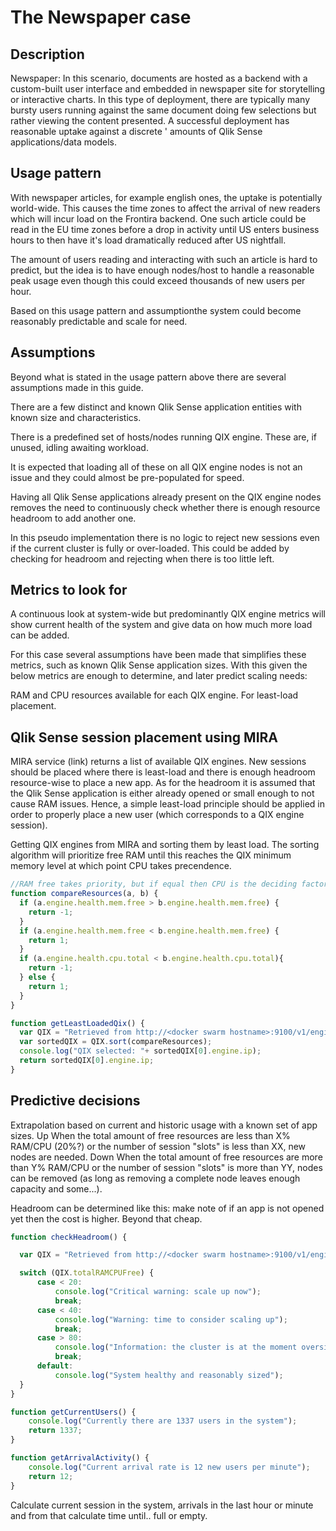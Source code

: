 # The Newspaper case

## Description

Newspaper: In this scenario, documents are hosted as a backend with a custom-built
user interface and embedded in newspaper site for storytelling or interactive
charts. In this type of deployment, there are typically many bursty users running
against the same document doing few selections but rather viewing the content
presented. A successful deployment has reasonable uptake against a discrete '
amounts of Qlik Sense applications/data models.

## Usage pattern

With newspaper articles, for example english ones, the uptake is potentially
world-wide. This causes the time zones to affect the arrival of new readers
which will incur load on the Frontira backend. One such article could be read
in the EU time zones before a drop in activity until US enters business hours
to then have it's load dramatically reduced after US nightfall.

The amount of users reading and interacting with such an article is hard to
predict, but the idea is to have enough nodes/host to handle a reasonable peak
usage even though this could exceed thousands of new users per hour.

Based on this usage pattern and assumptionthe system could become reasonably
predictable and scale for need.

## Assumptions

Beyond what is stated in the usage pattern above there are several assumptions
made in this guide.

There are a few distinct and known Qlik Sense application entities with known
size and characteristics.

There is a predefined set of hosts/nodes running QIX engine. These are, if
unused, idling awaiting workload.

It is expected that loading all of these on all QIX engine nodes is not an
issue and they could almost be pre-populated for speed.

Having all Qlik Sense applications already present on the QIX engine nodes
removes the need to continuously check whether there is enough resource
headroom to add another one.

In this pseudo implementation there is no logic to reject new sessions
even if the current cluster is fully or over-loaded. This could be added
by checking for headroom and rejecting when there is too little left.

## Metrics to look for

A continuous look at system-wide but predominantly QIX engine metrics will
show current health of the system and give data on how much more load can
be added.

For this case several assumptions have been made that simplifies these metrics,
such as known Qlik Sense application sizes. With this given the below metrics
are enough to determine, and later predict scaling needs:

RAM and CPU resources available for each QIX engine. For least-load placement.

## Qlik Sense session placement using MIRA

MIRA service (link) returns a list of available QIX engines.
New sessions should be placed where there is least-load and there is enough
headroom resource-wise to place a new app. As for the headroom it is assumed
that the Qlik Sense application is either already opened or small enough to not
cause RAM issues. Hence, a simple least-load principle should be applied in order
to properly place a new user (which corresponds to a QIX engine session).

Getting QIX engines from MIRA and sorting them by least load.
The sorting algorithm will prioritize free RAM until this reaches
the QIX minimum memory level at which point CPU takes precendence.

```javascript
//RAM free takes priority, but if equal then CPU is the deciding factor
function compareResources(a, b) {
  if (a.engine.health.mem.free > b.engine.health.mem.free) {
    return -1;
  }
  if (a.engine.health.mem.free < b.engine.health.mem.free) {
    return 1;
  }
  if (a.engine.health.cpu.total < b.engine.health.cpu.total){
    return -1;
  } else {
    return 1;
  }
}

function getLeastLoadedQix() {
  var QIX = "Retrieved from http://<docker swarm hostname>:9100/v1/engines"
  var sortedQIX = QIX.sort(compareResources);
  console.log("QIX selected: "+ sortedQIX[0].engine.ip);
  return sortedQIX[0].engine.ip;
}
```

## Predictive decisions

Extrapolation based on current and historic usage with a known set of app sizes.
Up
When the total amount of free resources are less than X% RAM/CPU (20%?) or
the number of session "slots" is less than XX, new nodes are needed.
Down
When the total amount of free resources are more than Y% RAM/CPU or the number
of session "slots" is more than YY, nodes can be removed (as long as removing
a complete node leaves enough capacity and some...).

Headroom can be determined like this:
make note of if an app is not opened yet then the cost is higher. Beyond that
cheap.

```javascript
function checkHeadroom() {

  var QIX = "Retrieved from http://<docker swarm hostname>:9100/v1/engines"

  switch (QIX.totalRAMCPUFree) {
      case < 20:
          console.log("Critical warning: scale up now");
          break;
      case < 40:
          console.log("Warning: time to consider scaling up");
          break;
      case > 80:
          console.log("Information: the cluster is at the moment oversize");
          break;
      default:
          console.log("System healthy and reasonably sized");
  }
}

function getCurrentUsers() {
    console.log("Currently there are 1337 users in the system");
    return 1337;
}

function getArrivalActivity() {
    console.log("Current arrival rate is 12 new users per minute");
    return 12;
}
```

Calculate current session in the system, arrivals in the last hour or
minute and from that calculate time until.. full or empty.
